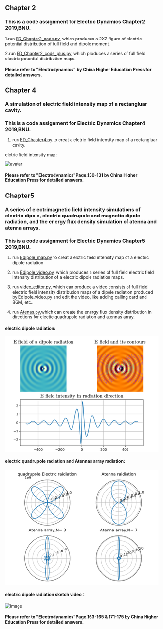 
## Chapter 2
### This is a code assignment for Electric Dynamics Chapter2 2019,BNU. 

1.run [ED_Chapter2_code.py](ED_Chapter2_code.py), which produces a 2X2 figure of electric potential distribution of full field and dipole moment.

2.run [ED_Chapter2_code_plus.py](ED_Chapter2_code_plus.py), which produces a series of full field electric potential distribution maps.

#### Please refer to "Electrodynamics" by China Higher Education Press for detailed answers.

## Chapter 4

### A simulation of electric field intensity map of a rectangluar cavity.

### This is a code assignment for Electric Dynamics Chapter4 2019,BNU. 

1. run [ED_Chapter4.py](ED_Chapter4.py) to creat a elctric field intensity map of a rectangluar cavity.

elctric field intensity map:

![avatar](ED_4.png)

#### Please refer to "Electrodynamics"Page.130-131 by China Higher Education Press for detailed answers.



## Chapter5
### A series of electrimagnetic field intensity simulations of electric dipole, electric quadrupole and magnetic dipole radiation, and the energy flux density simulation of atenna and atenna arrays.

### This is a code assignment for Electric Dynamics Chapter5 2019,BNU. 


1. run [Edipole_map.py](Edipole_map.py) to creat a elctric field intensity map of a electric dipole radiation

2. run [Edipole_video.py](Edipole_video.py), which produces a series of full field electric field intensity  distribution of a electric dipole radiation maps.

<!-- 3. run [video_maker.py](video_maker.py), which produce a video consists of full field electric field intensity distribution maps of a dipole radiation produced by Edipole_video.py. -->

3. run [video_editor.py](video_editor.py), which  can produce a video consists of full field electric field intensity distribution maps of a dipole radiation produced by Edipole_video.py and edit the video, like adding calling card and BGM, etc..

4. run [Atenas.py](Atenas.py),which can create the energy flux density distribution in directions for electic quadrupole radiation and atennas array.

#### electric dipole radiation:

![avatar](dipole_radiation.png)

#### electric quadrupole radiation and Atennas array radiation:

![avatar](e4_raid&_Atennas_array.png)

#### electric dipole radiation sketch video：

![image](dipole_E_field.gif)

#### Please refer to "Electrodynamics"Page.163-165 & 171-175 by China Higher Education Press for detailed answers.


